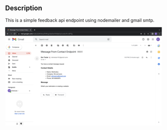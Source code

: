 ## Description

This is a simple feedback api endpoint using nodemailer and gmail smtp.

![Alt text](/img/Screenshot.png?raw=true "Optional Title")
